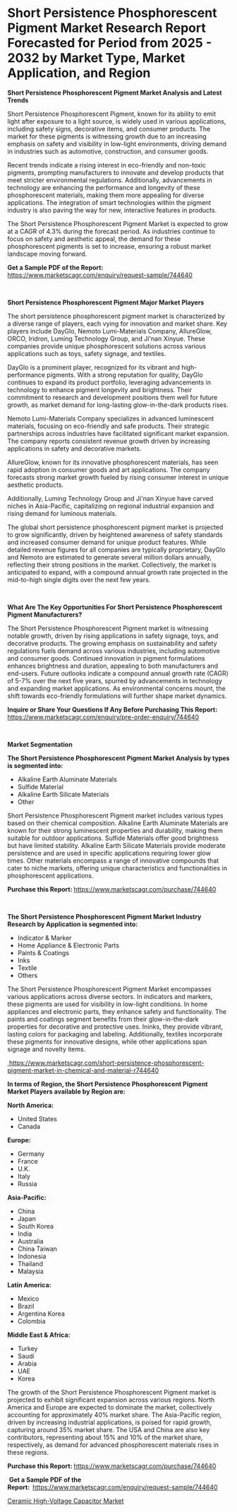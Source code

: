 <p><h1>Short Persistence Phosphorescent Pigment Market Research Report Forecasted for Period from 2025 -  2032 by Market Type, Market Application, and Region</h1></p><p><strong>Short Persistence Phosphorescent Pigment Market Analysis and Latest Trends</strong></p>
<p><p>Short Persistence Phosphorescent Pigment, known for its ability to emit light after exposure to a light source, is widely used in various applications, including safety signs, decorative items, and consumer products. The market for these pigments is witnessing growth due to an increasing emphasis on safety and visibility in low-light environments, driving demand in industries such as automotive, construction, and consumer goods.</p><p>Recent trends indicate a rising interest in eco-friendly and non-toxic pigments, prompting manufacturers to innovate and develop products that meet stricter environmental regulations. Additionally, advancements in technology are enhancing the performance and longevity of these phosphorescent materials, making them more appealing for diverse applications. The integration of smart technologies within the pigment industry is also paving the way for new, interactive features in products.</p><p>The Short Persistence Phosphorescent Pigment Market is expected to grow at a CAGR of 4.3% during the forecast period. As industries continue to focus on safety and aesthetic appeal, the demand for these phosphorescent pigments is set to increase, ensuring a robust market landscape moving forward.</p></p>
<p><strong>Get a Sample PDF of the Report:&nbsp;</strong> <a href="https://www.marketscagr.com/enquiry/request-sample/744640?utm_campaign=2480&utm_medium=2&utm_source=Github&utm_content=ia&utm_term=29032025&utm_id=short-persistence-phosphorescent-pigment">https://www.marketscagr.com/enquiry/request-sample/744640</a></p>
<p>&nbsp;</p>
<p><strong>Short Persistence Phosphorescent Pigment Major Market Players</strong></p>
<p><p>The short persistence phosphorescent pigment market is characterized by a diverse range of players, each vying for innovation and market share. Key players include DayGlo, Nemoto Lumi-Materials Company, AllureGlow, ORCO, Iridron, Luming Technology Group, and Ji'nan Xinyue. These companies provide unique phosphorescent solutions across various applications such as toys, safety signage, and textiles.</p><p>DayGlo is a prominent player, recognized for its vibrant and high-performance pigments. With a strong reputation for quality, DayGlo continues to expand its product portfolio, leveraging advancements in technology to enhance pigment longevity and brightness. Their commitment to research and development positions them well for future growth, as market demand for long-lasting glow-in-the-dark products rises.</p><p>Nemoto Lumi-Materials Company specializes in advanced luminescent materials, focusing on eco-friendly and safe products. Their strategic partnerships across industries have facilitated significant market expansion. The company reports consistent revenue growth driven by increasing applications in safety and decorative markets.</p><p>AllureGlow, known for its innovative phosphorescent materials, has seen rapid adoption in consumer goods and art applications. The company forecasts strong market growth fueled by rising consumer interest in unique aesthetic products.</p><p>Additionally, Luming Technology Group and Ji'nan Xinyue have carved niches in Asia-Pacific, capitalizing on regional industrial expansion and rising demand for luminous materials.</p><p>The global short persistence phosphorescent pigment market is projected to grow significantly, driven by heightened awareness of safety standards and increased consumer demand for unique product features. While detailed revenue figures for all companies are typically proprietary, DayGlo and Nemoto are estimated to generate several million dollars annually, reflecting their strong positions in the market. Collectively, the market is anticipated to expand, with a compound annual growth rate projected in the mid-to-high single digits over the next few years.</p></p>
<p>&nbsp;</p>
<p><strong>What Are The Key Opportunities For Short Persistence Phosphorescent Pigment Manufacturers?</strong></p>
<p><p>The Short Persistence Phosphorescent Pigment market is witnessing notable growth, driven by rising applications in safety signage, toys, and decorative products. The growing emphasis on sustainability and safety regulations fuels demand across various industries, including automotive and consumer goods. Continued innovation in pigment formulations enhances brightness and duration, appealing to both manufacturers and end-users. Future outlooks indicate a compound annual growth rate (CAGR) of 5-7% over the next five years, spurred by advancements in technology and expanding market applications. As environmental concerns mount, the shift towards eco-friendly formulations will further shape market dynamics.</p></p>
<p><strong>Inquire or Share Your Questions If Any Before Purchasing This Report:</strong> <a href="https://www.marketscagr.com/enquiry/pre-order-enquiry/744640?utm_campaign=2480&utm_medium=2&utm_source=Github&utm_content=ia&utm_term=29032025&utm_id=short-persistence-phosphorescent-pigment">https://www.marketscagr.com/enquiry/pre-order-enquiry/744640</a></p>
<p>&nbsp;</p>
<p><strong>Market Segmentation</strong></p>
<p><strong>The Short Persistence Phosphorescent Pigment Market Analysis by types is segmented into:</strong></p>
<p><ul><li>Alkaline Earth Aluminate Materials</li><li>Sulfide Material</li><li>Alkaline Earth Silicate Materials</li><li>Other</li></ul></p>
<p><p>Short Persistence Phosphorescent Pigment market includes various types based on their chemical composition. Alkaline Earth Aluminate Materials are known for their strong luminescent properties and durability, making them suitable for outdoor applications. Sulfide Materials offer good brightness but have limited stability. Alkaline Earth Silicate Materials provide moderate persistence and are used in specific applications requiring lower glow times. Other materials encompass a range of innovative compounds that cater to niche markets, offering unique characteristics and functionalities in phosphorescent applications.</p></p>
<p><strong>Purchase this Report:&nbsp;</strong><a href="https://www.marketscagr.com/purchase/744640?utm_campaign=2480&utm_medium=2&utm_source=Github&utm_content=ia&utm_term=29032025&utm_id=short-persistence-phosphorescent-pigment">https://www.marketscagr.com/purchase/744640</a></p>
<p>&nbsp;</p>
<p><strong>The Short Persistence Phosphorescent Pigment Market Industry Research by Application is segmented into:</strong></p>
<p><ul><li>Indicator & Marker</li><li>Home Appliance & Electronic Parts</li><li>Paints & Coatings</li><li>Inks</li><li>Textile</li><li>Others</li></ul></p>
<p><p>The Short Persistence Phosphorescent Pigment Market encompasses various applications across diverse sectors. In indicators and markers, these pigments are used for visibility in low-light conditions. In home appliances and electronic parts, they enhance safety and functionality. The paints and coatings segment benefits from their glow-in-the-dark properties for decorative and protective uses. Ininks, they provide vibrant, lasting colors for packaging and labeling. Additionally, textiles incorporate these pigments for innovative designs, while other applications span signage and novelty items.</p></p>
<p><a href="https://www.marketscagr.com/short-persistence-phosphorescent-pigment-market-in-chemical-and-material-r744640?utm_campaign=2480&utm_medium=2&utm_source=Github&utm_content=ia&utm_term=29032025&utm_id=short-persistence-phosphorescent-pigment">&nbsp;https://www.marketscagr.com/short-persistence-phosphorescent-pigment-market-in-chemical-and-material-r744640</a></p>
<p><strong>In terms of Region, the Short Persistence Phosphorescent Pigment Market Players available by Region are:</strong></p>
<p>
    <p> <strong> North America: </strong>
        <ul>
            <li>United States</li>
            <li>Canada</li>
        </ul>
        </p> 
    <p> <strong> Europe: </strong>
        <ul>
            <li>Germany</li>
            <li>France</li>
            <li>U.K.</li>
            <li>Italy</li>
            <li>Russia</li>
        </ul>
        </p> 
    <p> <strong> Asia-Pacific: </strong>
        <ul>
            <li>China</li>
            <li>Japan</li>
            <li>South Korea</li>
            <li>India</li>
            <li>Australia</li>
            <li>China Taiwan</li>
            <li>Indonesia</li>
            <li>Thailand</li>
            <li>Malaysia</li>
        </ul>
        </p> 
    <p> <strong> Latin America: </strong>
        <ul>
            <li>Mexico</li>
            <li>Brazil</li>
            <li>Argentina Korea</li>
            <li>Colombia</li>
        </ul>
        </p> 
    <p> <strong> Middle East & Africa: </strong>
        <ul>
            <li>Turkey</li>
            <li>Saudi</li>
            <li>Arabia</li>
            <li>UAE</li>
            <li>Korea</li>
        </ul>
    </p>
    </p>
<p><p>The growth of the Short Persistence Phosphorescent Pigment market is projected to exhibit significant expansion across various regions. North America and Europe are expected to dominate the market, collectively accounting for approximately 40% market share. The Asia-Pacific region, driven by increasing industrial applications, is poised for rapid growth, capturing around 35% market share. The USA and China are also key contributors, representing about 15% and 10% of the market share, respectively, as demand for advanced phosphorescent materials rises in these regions.</p></p>
<p><strong>Purchase this Report: </strong><a href="https://www.marketscagr.com/purchase/744640?utm_campaign=2480&utm_medium=2&utm_source=Github&utm_content=ia&utm_term=29032025&utm_id=short-persistence-phosphorescent-pigment">https://www.marketscagr.com/purchase/744640</a></p>
<p>&nbsp;<strong>Get a Sample PDF of the Report:&nbsp;&nbsp;</strong><a href="https://www.marketscagr.com/enquiry/request-sample/744640?utm_campaign=2480&utm_medium=2&utm_source=Github&utm_content=ia&utm_term=29032025&utm_id=short-persistence-phosphorescent-pigment">https://www.marketscagr.com/enquiry/request-sample/744640</a></p>
<p><strong></strong></p>
<p><p><a href="https://github.com/pelahotayabe/Market-Research-Report-List-1/blob/main/ceramic-high-voltage-capacitor-market.md?utm_campaign=2480&utm_medium=2&utm_source=Github&utm_content=ia&utm_term=29032025&utm_id=short-persistence-phosphorescent-pigment">Ceramic High-Voltage Capacitor Market</a></p></p>